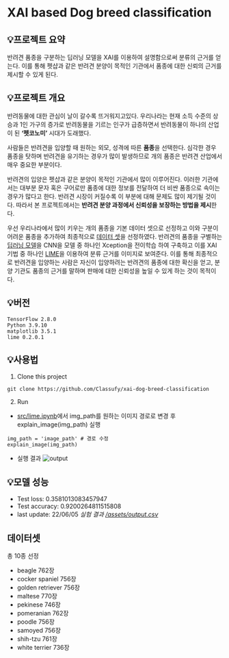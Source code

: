 # **XAI based Dog breed classification**   

## **💡프로젝트 요약**
반려견 품종을 구분하는 딥러닝 모델을 XAI를 이용하여 설명함으로써 분류의 근거를 얻는다. 이를 통해 펫샵과 같은 반려견 분양이 목적인 기관에서 품종에 대한 신뢰의 근거를 제시할 수 있게 된다.  



## **💡프로젝트 개요**  
 반려동물에 대한 관심이 날이 갈수록 뜨거워지고있다. 우리나라는 현재 소득 수준의 상승과 1인 가구의 증가로 반려동물을 기르는 인구가 급증하면서 반려동물이 하나의 산업이 된 **‘펫코노미’** 시대가 도래했다. 
 
 
사람들은 반려견을 입양할 때 원하는 외모, 성격에 따른 **품종**을 선택한다. 심각한 경우 품종을 탓하며 반려견을 유기하는 경우가 많이 발생하므로 개의 품종은 반려견 산업에서 매우 중요한 부분이다.  


반려견의 입양은 펫샵과 같은 분양이 목적인 기관에서 많이 이루어진다. 이러한 기관에서는 대부분 문자 혹은 구어로만 품종에 대한 정보를 전달하여 더 비싼 품종으로 속이는 경우가 많다고 한다. 반려견 시장이 커질수록 이 부분에 대해 문제도 많이 제기될 것이다. 따라서 본 프로젝트에서는 **반려견 분양 과정에서 신뢰성을 보장하는 방법을 제시**한다.  


우선 우리나라에서 많이 키우는 개의 품종을 기본 데이터 셋으로 선정하고 이와 구분이 어려운 품종을 추가하여 최종적으로 [데이터 셋](#데이터셋)을 선정하였다. 반려견의 품종을 구별하는 [딥러닝 모델](https://github.com/Classufy/xai-dog-breed-classification/blob/master/src/model.py)을 CNN을 모델 중 하나인 Xception을 전이학습 하여 구축하고 이를 XAI 기법 중 하나인 [LIME](https://github.com/marcotcr/lime)을 이용하여 분류 근거를 이미지로 보여준다. 이를 통해 최종적으로 반려견을 입양하는 사람은 자신이 입양하려는 반려견의 품종에 대한 확신을 얻고, 분양 기관도 품종의 근거를 말하며 판매에 대한 신뢰성을 높일 수 있게 하는 것이 목적이다.  

## **💡버전**
```
TensorFlow 2.8.0
Python 3.9.10
matplotlib 3.5.1
lime 0.2.0.1
```

## **💡사용법**
1. Clone this project
```
git clone https://github.com/Classufy/xai-dog-breed-classification
```
2. Run
- [src/lime.ipynb](https://github.com/Classufy/xai-dog-breed-classification/blob/master/src/lime.ipynb)에서 img_path를 원하는 이미지 경로로 변경 후 explain_image(img_path) 실행
```
img_path = 'image_path' # 경로 수정
explain_image(img_path)
```
- 실행 결과
![output](https://user-images.githubusercontent.com/66214527/171214856-f0522b0e-e14a-496c-8495-f1aeb67935a3.png)

## **💡모델 성능** 
- Test loss: 0.3581013083457947
- Test accuracy: 0.9200264811515808
- last update: 22/06/05
_실험 결과 [/assets/output.csv](https://github.com/Classufy/xai-dog-breed-classification/blob/master/assets/output.csv)_

## **데이터셋** 
총 10종 선정
- beagle 762장
- cocker spaniel 756장
- golden retriever 756장
- maltese 770장
- pekinese 746장
- pomeranian 762장
- poodle 756장
- samoyed 756장
- shih-tzu 761장
- white terrier 736장
